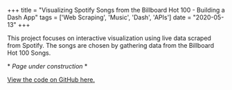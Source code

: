 +++
title = "Visualizing Spotify Songs from the Billboard Hot 100 - Building a Dash App"
tags = ['Web Scraping', 'Music', 'Dash', 'APIs']
date = "2020-05-13"
+++

This project focuses on interactive visualization using live data scraped from Spotify. The songs are chosen by gathering data from the Billboard Hot 100 Songs.

<!-- TODO: -->
\* *Page under construction* *


[View the code on GitHub here.](https://github.com/EricaXia/songs-app)